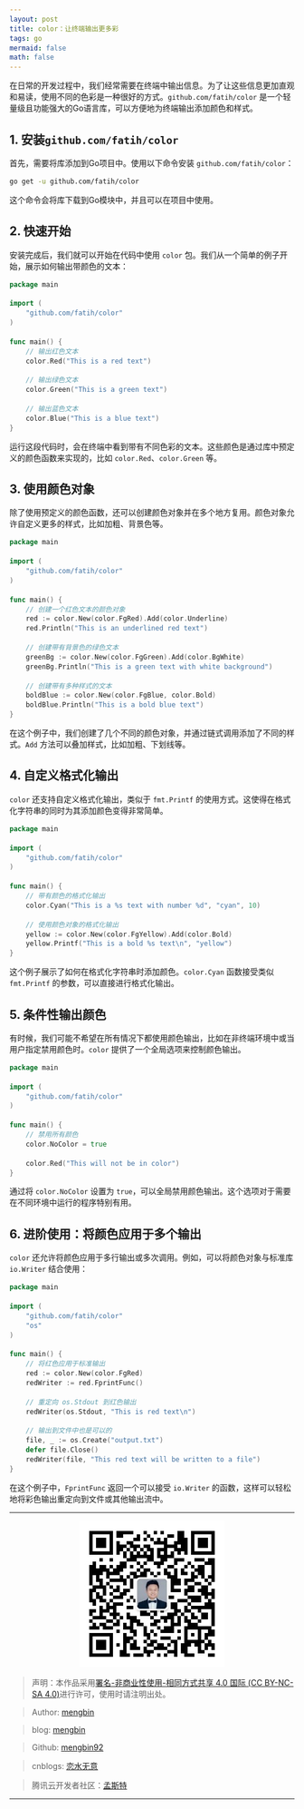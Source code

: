 ```yaml
---
layout: post
title: color：让终端输出更多彩
tags: go 
mermaid: false
math: false
---  
```


在日常的开发过程中，我们经常需要在终端中输出信息。为了让这些信息更加直观和易读，使用不同的色彩是一种很好的方式。`github.com/fatih/color` 是一个轻量级且功能强大的Go语言库，可以方便地为终端输出添加颜色和样式。

## 1. 安装`github.com/fatih/color`

首先，需要将库添加到Go项目中。使用以下命令安装 `github.com/fatih/color`：

```bash
go get -u github.com/fatih/color
```

这个命令会将库下载到Go模块中，并且可以在项目中使用。

## 2. 快速开始

安装完成后，我们就可以开始在代码中使用 `color` 包。我们从一个简单的例子开始，展示如何输出带颜色的文本：

```go
package main

import (
    "github.com/fatih/color"
)

func main() {
    // 输出红色文本
    color.Red("This is a red text")

    // 输出绿色文本
    color.Green("This is a green text")

    // 输出蓝色文本
    color.Blue("This is a blue text")
}
```

运行这段代码时，会在终端中看到带有不同色彩的文本。这些颜色是通过库中预定义的颜色函数来实现的，比如 `color.Red`、`color.Green` 等。

## 3. 使用颜色对象

除了使用预定义的颜色函数，还可以创建颜色对象并在多个地方复用。颜色对象允许自定义更多的样式，比如加粗、背景色等。

```go
package main

import (
    "github.com/fatih/color"
)

func main() {
    // 创建一个红色文本的颜色对象
    red := color.New(color.FgRed).Add(color.Underline)
    red.Println("This is an underlined red text")

    // 创建带有背景色的绿色文本
    greenBg := color.New(color.FgGreen).Add(color.BgWhite)
    greenBg.Println("This is a green text with white background")

    // 创建带有多种样式的文本
    boldBlue := color.New(color.FgBlue, color.Bold)
    boldBlue.Println("This is a bold blue text")
}
```

在这个例子中，我们创建了几个不同的颜色对象，并通过链式调用添加了不同的样式。`Add` 方法可以叠加样式，比如加粗、下划线等。

## 4. 自定义格式化输出

`color` 还支持自定义格式化输出，类似于 `fmt.Printf` 的使用方式。这使得在格式化字符串的同时为其添加颜色变得非常简单。

```go
package main

import (
    "github.com/fatih/color"
)

func main() {
    // 带有颜色的格式化输出
    color.Cyan("This is a %s text with number %d", "cyan", 10)
    
    // 使用颜色对象的格式化输出
    yellow := color.New(color.FgYellow).Add(color.Bold)
    yellow.Printf("This is a bold %s text\n", "yellow")
}
```

这个例子展示了如何在格式化字符串时添加颜色。`color.Cyan` 函数接受类似 `fmt.Printf` 的参数，可以直接进行格式化输出。

## 5. 条件性输出颜色

有时候，我们可能不希望在所有情况下都使用颜色输出，比如在非终端环境中或当用户指定禁用颜色时。`color` 提供了一个全局选项来控制颜色输出。

```go
package main

import (
    "github.com/fatih/color"
)

func main() {
    // 禁用所有颜色
    color.NoColor = true

    color.Red("This will not be in color")
}
```

通过将 `color.NoColor` 设置为 `true`，可以全局禁用颜色输出。这个选项对于需要在不同环境中运行的程序特别有用。

## 6. 进阶使用：将颜色应用于多个输出

`color` 还允许将颜色应用于多行输出或多次调用。例如，可以将颜色对象与标准库 `io.Writer` 结合使用：

```go
package main

import (
    "github.com/fatih/color"
    "os"
)

func main() {
    // 将红色应用于标准输出
    red := color.New(color.FgRed)
    redWriter := red.FprintFunc()

    // 重定向 os.Stdout 到红色输出
    redWriter(os.Stdout, "This is red text\n")
    
    // 输出到文件中也是可以的
    file, _ := os.Create("output.txt")
    defer file.Close()
    redWriter(file, "This red text will be written to a file")
}
```

在这个例子中，`FprintFunc` 返回一个可以接受 `io.Writer` 的函数，这样可以轻松地将彩色输出重定向到文件或其他输出流中。

---

<div align="center">
  <img src="../img/qrcode_wechat.jpg" alt="孟斯特">
</div>

> 声明：本作品采用[署名-非商业性使用-相同方式共享 4.0 国际 (CC BY-NC-SA 4.0)](https://creativecommons.org/licenses/by-nc-sa/4.0/deed.zh)进行许可，使用时请注明出处。  

> Author: [mengbin](mengbin1992@outlook.com)  

> blog: [mengbin](https://mengbin.top)  

> Github: [mengbin92](https://mengbin92.github.io/)  

> cnblogs: [恋水无意](https://www.cnblogs.com/lianshuiwuyi/)  

> 腾讯云开发者社区：[孟斯特](https://cloud.tencent.com/developer/user/6649301)  

---
